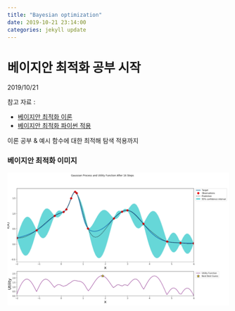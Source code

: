 ```yaml
---
title: "Bayesian optimization"
date: 2019-10-21 23:14:00
categories: jekyll update
---
```

# 베이지안 최적화 공부 시작

2019/10/21

참고 자료 :
- [베이지안  최적화 이론](http://research.sualab.com/introduction/practice/2019/02/19/bayesian-optimization-overview-1.html)
- [베이지안 최적화 파이썬 적용](http://research.sualab.com/introduction/practice/2019/04/01/bayesian-optimization-overview-2.html)


이론 공부 & 예시 함수에 대한 최적해 탐색 적용까지

### 베이지안 최적화 이미지
![](/image/베이지안.png)